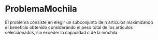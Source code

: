 # ProblemaMochila
El problema consiste en elegir un subconjunto de n artículos maximizando el beneficio obtenido considerando el peso total de los artículos seleccionados, sin exceder la capacidad c de la mochila